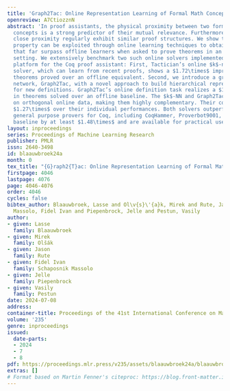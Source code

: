 ```yaml
---
title: 'Graph2Tac: Online Representation Learning of Formal Math Concepts'
openreview: A7CtiozznN
abstract: 'In proof assistants, the physical proximity between two formal mathematical
  concepts is a strong predictor of their mutual relevance. Furthermore, lemmas with
  close proximity regularly exhibit similar proof structures. We show that this <em>locality</em>
  property can be exploited through online learning techniques to obtain solving agents
  that far surpass offline learners when asked to prove theorems in an unseen mathematical
  setting. We extensively benchmark two such online solvers implemented in the Tactician
  platform for the Coq proof assistant: First, Tactician’s online $k$-nearest neighbor
  solver, which can learn from recent proofs, shows a $1.72\times$ improvement in
  theorems proved over an offline equivalent. Second, we introduce a graph neural
  network, Graph2Tac, with a novel approach to build hierarchical representations
  for new definitions. Graph2Tac’s online definition task realizes a $1.5\times$ improvement
  in theorems solved over an offline baseline. The $k$-NN and Graph2Tac solvers rely
  on orthogonal online data, making them highly complementary. Their combination improves
  $1.27\times$ over their individual performances. Both solvers outperform all other
  general purpose provers for Coq, including CoqHammer, Proverbot9001, and a transformer
  baseline by at least $1.48\times$ and are available for practical use by end-users.'
layout: inproceedings
series: Proceedings of Machine Learning Research
publisher: PMLR
issn: 2640-3498
id: blaauwbroek24a
month: 0
tex_title: "{G}raph2{T}ac: Online Representation Learning of Formal Math Concepts"
firstpage: 4046
lastpage: 4076
page: 4046-4076
order: 4046
cycles: false
bibtex_author: Blaauwbroek, Lasse and Ol\v{s}\'{a}k, Mirek and Rute, Jason and Schaposnik
  Massolo, Fidel Ivan and Piepenbrock, Jelle and Pestun, Vasily
author:
- given: Lasse
  family: Blaauwbroek
- given: Mirek
  family: Olšák
- given: Jason
  family: Rute
- given: Fidel Ivan
  family: Schaposnik Massolo
- given: Jelle
  family: Piepenbrock
- given: Vasily
  family: Pestun
date: 2024-07-08
address:
container-title: Proceedings of the 41st International Conference on Machine Learning
volume: '235'
genre: inproceedings
issued:
  date-parts:
  - 2024
  - 7
  - 8
pdf: https://proceedings.mlr.press/v235/assets/blaauwbroek24a/blaauwbroek24a.pdf
extras: []
# Format based on Martin Fenner's citeproc: https://blog.front-matter.io/posts/citeproc-yaml-for-bibliographies/
---
```

